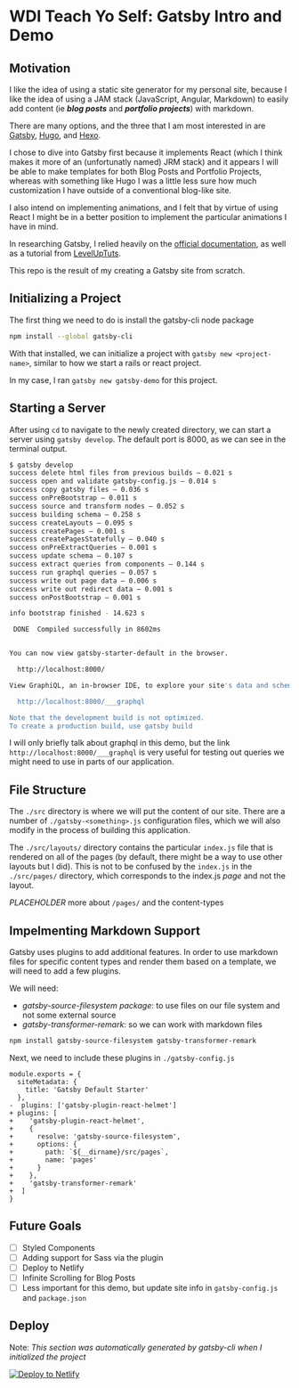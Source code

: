 # WDI Teach Yo Self: Gatsby Intro and Demo

## Motivation

I like the idea of using a static site generator for my personal site, because I like the idea of using a JAM stack (JavaScript, Angular, Markdown) to easily add content (ie **_blog posts_** and **_portfolio projects_**) with markdown.

There are many options, and the three that I am most interested in are [Gatsby](https://www.gatsbyjs.org/), [Hugo](https://gohugo.io/), and [Hexo](https://hexo.io/).

I chose to dive into Gatsby first because it implements React (which I think makes it more of an (unfortunatly named) JRM stack) and it appears I will be able to make templates for both Blog Posts and Portfolio Projects, whereas with something like Hugo I was a little less sure how much customization I have outside of a conventional blog-like site.

I also intend on implementing animations, and I felt that by virtue of using React I might be in a better position to implement the particular animations I have in mind.

In researching Gatsby, I relied heavily on the [official documentation](https://www.gatsbyjs.org/docs/), as well as a tutorial from [LevelUpTuts](https://www.leveluptutorials.com/).

This repo is the result of my creating a Gatsby site from scratch.

## Initializing a Project

The first thing we need to do is install the gatsby-cli node package

```bash
npm install --global gatsby-cli
```

With that installed, we can initialize a project with `gatsby new <project-name>`, similar to how we start a rails or react project.

In my case, I ran `gatsby new gatsby-demo` for this project.

## Starting a Server

After using `cd` to navigate to the newly created directory, we can start a server using `gatsby develop`. The default port is 8000, as we can see in the terminal output.

```bash
$ gatsby develop
success delete html files from previous builds — 0.021 s
success open and validate gatsby-config.js — 0.014 s
success copy gatsby files — 0.036 s
success onPreBootstrap — 0.011 s
success source and transform nodes — 0.052 s
success building schema — 0.258 s
success createLayouts — 0.095 s
success createPages — 0.001 s
success createPagesStatefully — 0.040 s
success onPreExtractQueries — 0.001 s
success update schema — 0.107 s
success extract queries from components — 0.144 s
success run graphql queries — 0.057 s
success write out page data — 0.006 s
success write out redirect data — 0.001 s
success onPostBootstrap — 0.001 s

info bootstrap finished - 14.623 s

 DONE  Compiled successfully in 8602ms                                                    1:52:50 PM


You can now view gatsby-starter-default in the browser.

  http://localhost:8000/

View GraphiQL, an in-browser IDE, to explore your site's data and schema

  http://localhost:8000/___graphql

Note that the development build is not optimized.
To create a production build, use gatsby build
```

I will only briefly talk about graphql in this demo, but the link `http://localhost:8000/___graphql` is very useful for testing out queries we might need to use in parts of our application.

## File Structure

The `./src` directory is where we will put the content of our site. There are a number of `./gatsby-<something>.js` configuration files, which we will also modify in the process of building this application.

The `./src/layouts/` directory contains the particular `index.js` file that is rendered on all of the pages (by default, there might be a way to use other layouts but I did). This is not to be confused by the `index.js` in the `./src/pages/` directory, which corresponds to the index.js _page_ and not the layout.

_PLACEHOLDER_ more about `/pages/` and the content-types

## Impelmenting Markdown Support

Gatsby uses plugins to add additional features. In order to use markdown files for specific content types and render them based on a template, we will need to add a few plugins.

We will need:

- _gatsby-source-filesystem package_: to use files on our file system and not some external source
- _gatsby-transformer-remark_: so we can work with markdown files

```bash
npm install gatsby-source-filesystem gatsby-transformer-remark
```

Next, we need to include these plugins in `./gatsby-config.js`

```diffjs
module.exports = {
  siteMetadata: {
    title: 'Gatsby Default Starter'
  },
-  plugins: ['gatsby-plugin-react-helmet']
+ plugins: [
+    'gatsby-plugin-react-helmet',
+    {
+      resolve: 'gatsby-source-filesystem',
+      options: {
+        path: `${__dirname}/src/pages`,
+        name: 'pages'
+      }
+    },
+    'gatsby-transformer-remark'
+  ]
}

```

## Future Goals

- [ ] Styled Components
- [ ] Adding support for Sass via the plugin
- [ ] Deploy to Netlify
- [ ] Infinite Scrolling for Blog Posts
- [ ] Less important for this demo, but update site info in `gatsby-config.js` and `package.json`

## Deploy

Note: _This section was automatically generated by gatsby-cli when I initialized the project_

[![Deploy to Netlify](https://www.netlify.com/img/deploy/button.svg)](https://app.netlify.com/start/deploy?repository=https://github.com/gatsbyjs/gatsby-starter-default)

